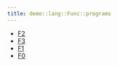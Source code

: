 ```yaml
---
title: demo::lang::Func::programs
---
```



   * [F2](../../../../../Library/demo/lang/Func/programs/F2.md)
   * [F3](../../../../../Library/demo/lang/Func/programs/F3.md)
   * [F1](../../../../../Library/demo/lang/Func/programs/F1.md)
   * [F0](../../../../../Library/demo/lang/Func/programs/F0.md)